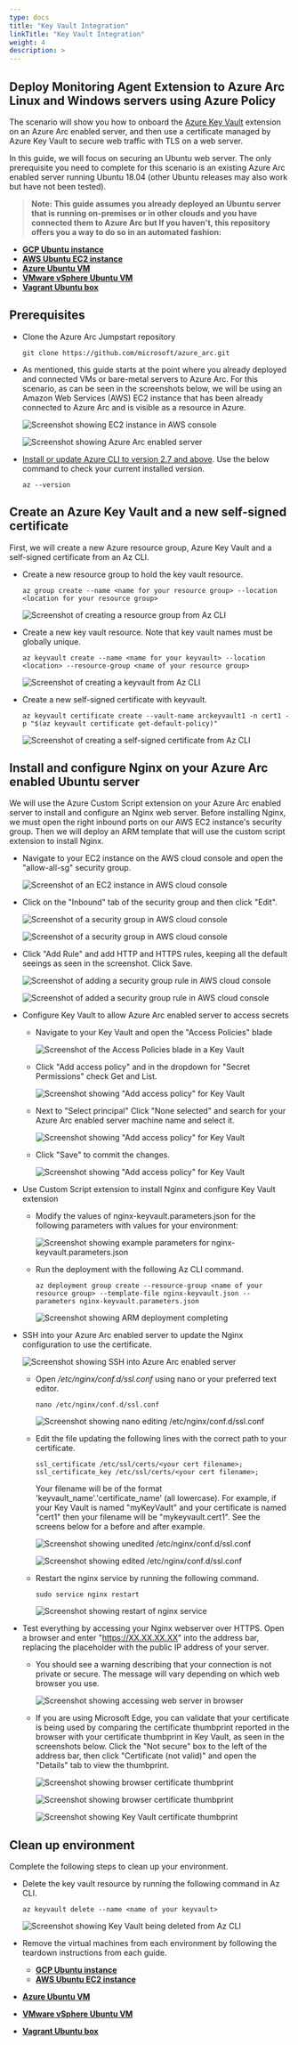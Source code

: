 ```yaml
---
type: docs
title: "Key Vault Integration"
linkTitle: "Key Vault Integration"
weight: 4
description: >
---
```


## Deploy Monitoring Agent Extension to Azure Arc Linux and Windows servers using Azure Policy

The scenario will show you how to onboard the [Azure Key Vault](https://docs.microsoft.com/en-us/azure/virtual-machines/extensions/key-vault-windows) extension on an Azure Arc enabled server, and then use a certificate managed by Azure Key Vault to secure web traffic with TLS on a web server. 

In this guide, we will focus on securing an Ubuntu web server. The only prerequisite you need to complete for this scenario is an existing Azure Arc enabled server running Ubuntu 18.04 (other Ubuntu releases may also work but have not been tested).

> **Note: This guide assumes you already deployed an Ubuntu server that is running on-premises or in other clouds and you have connected them to Azure Arc but If you haven't, this repository offers you a way to do so in an automated fashion:**

* **[GCP Ubuntu instance](https://azurearcjumpstart.io/azure_arc_jumpstart/azure_arc_servers/gcp/gcp_terraform_ubuntu/)**
* **[AWS Ubuntu EC2 instance](https://azurearcjumpstart.io/azure_arc_jumpstart/azure_arc_servers/aws/aws_terraform_ubuntu/)**
* **[Azure Ubuntu VM](https://azurearcjumpstart.io/azure_arc_jumpstart/azure_arc_servers/azure/azure_arm_template_linux/)**
* **[VMware vSphere Ubuntu VM](https://azurearcjumpstart.io/azure_arc_jumpstart/azure_arc_servers/vmware/vmware_terraform_ubuntu/)**
* **[Vagrant Ubuntu box](https://azurearcjumpstart.io/azure_arc_jumpstart/azure_arc_servers/vagrant/local_vagrant_ubuntu/)**

## Prerequisites

* Clone the Azure Arc Jumpstart repository

    ```shell
    git clone https://github.com/microsoft/azure_arc.git
    ```

* As mentioned, this guide starts at the point where you already deployed and connected VMs or bare-metal servers to Azure Arc. For this scenario, as can be seen in the screenshots below, we will be using an Amazon Web Services (AWS) EC2 instance that has been already connected to Azure Arc and is visible as a resource in Azure.

    ![Screenshot showing EC2 instance in AWS console](./01.png)

    ![Screenshot showing Azure Arc enabled server](./02.png)

* [Install or update Azure CLI to version 2.7 and above](https://docs.microsoft.com/en-us/cli/azure/install-azure-cli?view=azure-cli-latest). Use the below command to check your current installed version.

  ```shell
  az --version

## Create an Azure Key Vault and a new self-signed certificate

First, we will create a new Azure resource group, Azure Key Vault and a self-signed certificate from an Az CLI.

* Create a new resource group to hold the key vault resource.

    ```shell
    az group create --name <name for your resource group> --location <location for your resource group>
    ```

    ![Screenshot of creating a resource group from Az CLI](./03.png)

* Create a new key vault resource. Note that key vault names must be globally unique.

    ```shell
    az keyvault create --name <name for your keyvault> --location <location> --resource-group <name of your resource group>
    ```

    ![Screenshot of creating a keyvault from Az CLI](./04.png)

* Create a new self-signed certificate with keyvault.

    ```shell
    az keyvault certificate create --vault-name arckeyvault1 -n cert1 -p "$(az keyvault certificate get-default-policy)"
    ```

    ![Screenshot of creating a self-signed certificate from Az CLI](./05.png)

## Install and configure Nginx on your Azure Arc enabled Ubuntu server

We will use the Azure Custom Script extension on your Azure Arc enabled server to install and configure an Nginx web server. Before installing Nginx, we must open the right inbound ports on our AWS EC2 instance's security group. Then we will deploy an ARM template that will use the custom script extension to install Nginx.

* Navigate to your EC2 instance on the AWS cloud console and open the "allow-all-sg" security group.

    ![Screenshot of an EC2 instance in AWS cloud console](./06.png)

* Click on the "Inbound" tab of the security group and then click "Edit".

    ![Screenshot of a security group in AWS cloud console](./07.png)

    ![Screenshot of a security group in AWS cloud console](./08.png)

* Click "Add Rule" and add HTTP and HTTPS rules, keeping all the default seeings as seen in the screenshot. Click Save.

    ![Screenshot of adding a security group rule in AWS cloud console](./09.png)

    ![Screenshot of added a security group rule in AWS cloud console](./10.png)

* Configure Key Vault to allow Azure Arc enabled server to access secrets

  * Navigate to your Key Vault and open the "Access Policies" blade

    ![Screenshot of the Access Policies blade in a Key Vault](./11.png)

  * Click "Add access policy" and in the dropdown for "Secret Permissions" check Get and List.

    ![Screenshot showing "Add access policy" for Key Vault](./12.png)

  * Next to "Select principal" Click "None selected" and search for your Azure Arc enabled server machine name and select it.

    ![Screenshot showing "Add access policy" for Key Vault](./13.png)
  
  * Click "Save" to commit the changes.

    ![Screenshot showing "Add access policy" for Key Vault](./14.png)

* Use Custom Script extension to install Nginx and configure Key Vault extension

  * Modify the values of nginx-keyvault.parameters.json for the following parameters with values for your environment:

    ![Screenshot showing example parameters for nginx-keyvault.parameters.json](./15.png)

  * Run the deployment with the following Az CLI command.

    ```shell
    az deployment group create --resource-group <name of your resource group> --template-file nginx-keyvault.json --parameters nginx-keyvault.parameters.json
    ```

    ![Screenshot showing ARM deployment completing](./16.png)

* SSH into your Azure Arc enabled server to update the Nginx configuration to use the certificate.

  ![Screenshot showing SSH into Azure Arc enabled server](./17.png)

  * Open */etc/nginx/conf.d/ssl.conf*  using nano or your preferred text editor.

    ```shell
    nano /etc/nginx/conf.d/ssl.conf
    ```

    ![Screenshot showing nano editing /etc/nginx/conf.d/ssl.conf](./18.png)

  * Edit the file updating the following lines with the correct path to your certificate.

    ```shell
    ssl_certificate /etc/ssl/certs/<your cert filename>;
    ssl_certificate_key /etc/ssl/certs/<your cert filename>;
    ```
  
    Your filename will be of the format 'keyvault_name'.'certificate_name' (all lowercase). For example, if your Key Vault is named "myKeyVault" and your certificate is named "cert1" then your filename will be "mykeyvault.cert1". See the screens below for a before and after example.

    ![Screenshot showing unedited /etc/nginx/conf.d/ssl.conf](./19.png)

    ![Screenshot showing edited /etc/nginx/conf.d/ssl.conf](./20.png)

  * Restart the nginx service by running the following command.

    ```shell
    sudo service nginx restart
    ```

    ![Screenshot showing restart of nginx service](./21.png)

* Test everything by accessing your Nginx webserver over HTTPS. Open a browser and enter "https://XX.XX.XX.XX" into the address bar, replacing the placeholder with the public IP address of your server.

  * You should see a warning describing that your connection is not private or secure. The message will vary depending on which web browser you use.

    ![Screenshot showing accessing web server in browser](./22.png)

  * If you are using Microsoft Edge, you can validate that your certificate is being used by comparing the certificate thumbprint reported in the browser with your certificate thumbprint in Key Vault, as seen in the screenshots below. Click the "Not secure" box to the left of the address bar, then click "Certificate (not valid)" and open the "Details" tab to view the thumbprint.

    ![Screenshot showing browser certificate thumbprint](./23.png)

    ![Screenshot showing browser certificate thumbprint](./24.png)

    ![Screenshot showing Key Vault certificate thumbprint](./25.png)

## Clean up environment

Complete the following steps to clean up your environment.

* Delete the key vault resource by running the following command in Az CLI.

  ```shell
  az keyvault delete --name <name of your keyvault>
  ```

  ![Screenshot showing Key Vault being deleted from Az CLI](./26.png)

* Remove the virtual machines from each environment by following the teardown instructions from each guide.

  * **[GCP Ubuntu instance](https://azurearcjumpstart.io/azure_arc_jumpstart/azure_arc_servers/gcp/gcp_terraform_ubuntu/)**
  * **[AWS Ubuntu EC2 instance](https://azurearcjumpstart.io/azure_arc_jumpstart/azure_arc_servers/aws/aws_terraform_ubuntu/)**
 * **[Azure Ubuntu VM](https://azurearcjumpstart.io/azure_arc_jumpstart/azure_arc_servers/azure/azure_arm_template_linux/)**
  * **[VMware vSphere Ubuntu VM](https://azurearcjumpstart.io/azure_arc_jumpstart/azure_arc_servers/vmware/vmware_terraform_ubuntu/)**
  * **[Vagrant Ubuntu box](https://azurearcjumpstart.io/azure_arc_jumpstart/azure_arc_servers/vagrant/local_vagrant_ubuntu/)**
